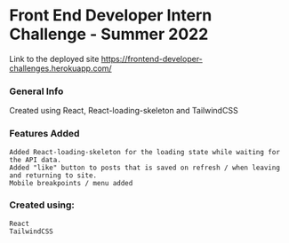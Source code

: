 # Front End Developer Intern Challenge - Summer 2022

Link to the deployed site https://frontend-developer-challenges.herokuapp.com/
### General Info

Created using React, React-loading-skeleton and TailwindCSS 

### Features Added

    Added React-loading-skeleton for the loading state while waiting for the API data.
    Added "like" button to posts that is saved on refresh / when leaving and returning to site.
    Mobile breakpoints / menu added


### Created using:

    React
    TailwindCSS
